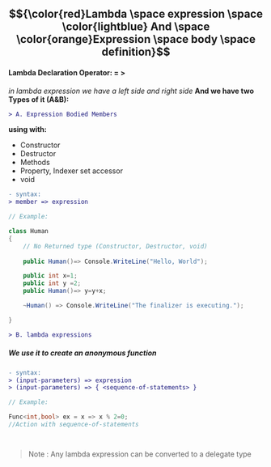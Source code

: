 ## $${\color{red}Lambda \space expression \space \color{lightblue} And \space \color{orange}Expression \space body \space definition}$$

#### Lambda Declaration Operator:   = > 
*in lambda expression we have a left side and right side*
__And we have two Types of it (A&B):__
 
```diff
> A. Expression Bodied Members
```

   **using with:**
+ Constructor
+ Destructor
+ Methods
+ Property, Indexer set accessor
+ void
```diff
- syntax:
> member => expression
```


```c#
// Example:

class Human
{
    // No Returned type (Constructor, Destructor, void)
    
    public Human()=> Console.WriteLine("Hello, World");

    public int x=1;
    public int y =2;
    public Human()=> y=y+x;

    ~Human() => Console.WriteLine("The finalizer is executing.");

}
```   
```diff
> B. lambda expressions 
```

##### *We use it to create an anonymous function*
```diff
- syntax:
> (input-parameters) => expression
> (input-parameters) => { <sequence-of-statements> }
```

 ```c#
// Example:

Func<int,bool> ex = x => x % 2=0;
//Action with sequence-of-statements
 ```
`
`
> Note : Any lambda expression can be converted to a delegate type
